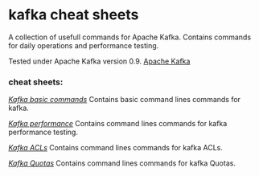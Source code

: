 # kafka cheat sheets
 A collection of usefull commands for Apache Kafka.
 Contains commands for daily operations and performance testing.

Tested under Apache Kafka version 0.9. [Apache Kafka](https://kafka.apache.org/)

### cheat sheets: ##
*[Kafka basic commands](https://github.com/JNachtwey/kafka-cheat-sheets/blob/master/kafka-basics.md)*
Contains basic command lines commands for kafka.


*[Kafka performance](https://github.com/JNachtwey/kafka-cheat-sheets/blob/master/kafka-performance.md)*
Contains command lines commands for kafka performance testing.

*[Kafka ACLs](https://github.com/JNachtwey/kafka-cheat-sheets/blob/master/kafka-acls.md)*
Contains command lines commands for kafka ACLs.


*[Kafka Quotas](https://github.com/JNachtwey/kafka-cheat-sheets/blob/master/kafka-quotas.md)*
Contains command lines commands for kafka Quotas.
